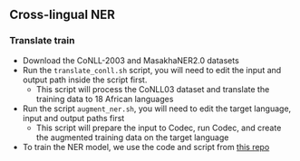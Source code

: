 ## Cross-lingual NER

### Translate train

* Download the CoNLL-2003 and MasakhaNER2.0 datasets
* Run the `translate_conll.sh` script, you will need to edit the input and output path inside the script first.
  * This script will process the CoNLL03 dataset and translate the training data to 18 African languages
* Run the script `augment_ner.sh`, you will need to edit the target language, input and output paths first
  * This script will prepare the input to Codec, run Codec, and create the augmented training data on the target language
* To train the NER model, we use the code and script from <a href="https://github.com/edchengg/easyproject/tree/main/ner#ner-training"> this repo </a>